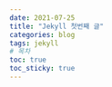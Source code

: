 ```yaml
---
date: 2021-07-25
title: "Jekyll 첫번째 글"
categories: blog
tags: jekyll
# 목차
toc: true  
toc_sticky: true 
---
```

